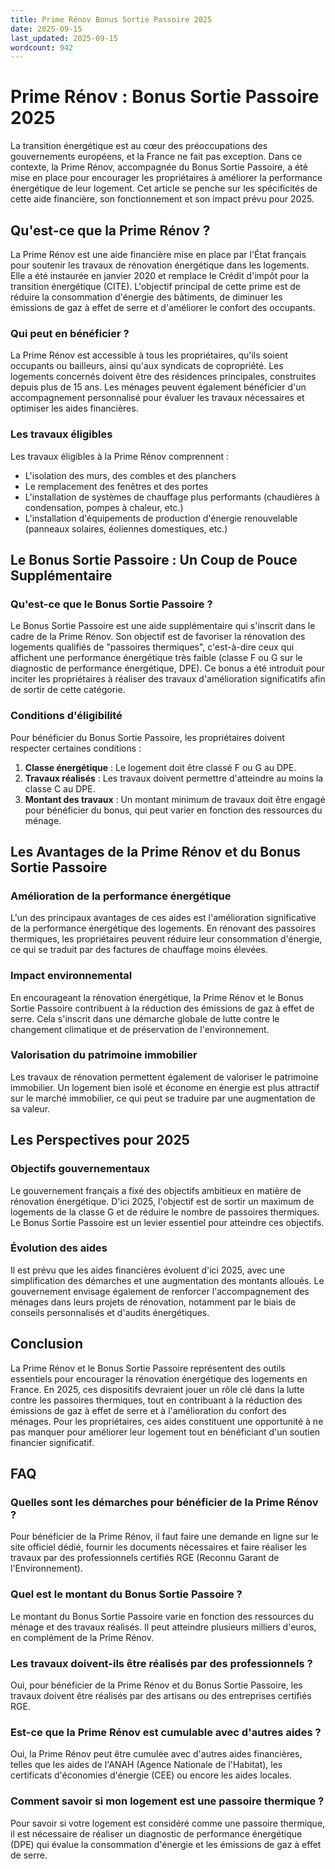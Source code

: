 ```yaml
---
title: Prime Rénov Bonus Sortie Passoire 2025
date: 2025-09-15
last_updated: 2025-09-15
wordcount: 942
---
```


# Prime Rénov : Bonus Sortie Passoire 2025

La transition énergétique est au cœur des préoccupations des gouvernements européens, et la France ne fait pas exception. Dans ce contexte, la Prime Rénov, accompagnée du Bonus Sortie Passoire, a été mise en place pour encourager les propriétaires à améliorer la performance énergétique de leur logement. Cet article se penche sur les spécificités de cette aide financière, son fonctionnement et son impact prévu pour 2025.

## Qu'est-ce que la Prime Rénov ?

La Prime Rénov est une aide financière mise en place par l'État français pour soutenir les travaux de rénovation énergétique dans les logements. Elle a été instaurée en janvier 2020 et remplace le Crédit d'impôt pour la transition énergétique (CITE). L'objectif principal de cette prime est de réduire la consommation d'énergie des bâtiments, de diminuer les émissions de gaz à effet de serre et d'améliorer le confort des occupants.

### Qui peut en bénéficier ?

La Prime Rénov est accessible à tous les propriétaires, qu'ils soient occupants ou bailleurs, ainsi qu'aux syndicats de copropriété. Les logements concernés doivent être des résidences principales, construites depuis plus de 15 ans. Les ménages peuvent également bénéficier d'un accompagnement personnalisé pour évaluer les travaux nécessaires et optimiser les aides financières.

### Les travaux éligibles

Les travaux éligibles à la Prime Rénov comprennent :

- L'isolation des murs, des combles et des planchers
- Le remplacement des fenêtres et des portes
- L'installation de systèmes de chauffage plus performants (chaudières à condensation, pompes à chaleur, etc.)
- L'installation d'équipements de production d'énergie renouvelable (panneaux solaires, éoliennes domestiques, etc.)

## Le Bonus Sortie Passoire : Un Coup de Pouce Supplémentaire

### Qu'est-ce que le Bonus Sortie Passoire ?

Le Bonus Sortie Passoire est une aide supplémentaire qui s'inscrit dans le cadre de la Prime Rénov. Son objectif est de favoriser la rénovation des logements qualifiés de "passoires thermiques", c'est-à-dire ceux qui affichent une performance énergétique très faible (classe F ou G sur le diagnostic de performance énergétique, DPE). Ce bonus a été introduit pour inciter les propriétaires à réaliser des travaux d'amélioration significatifs afin de sortir de cette catégorie.

### Conditions d'éligibilité

Pour bénéficier du Bonus Sortie Passoire, les propriétaires doivent respecter certaines conditions :

1. **Classe énergétique** : Le logement doit être classé F ou G au DPE.
2. **Travaux réalisés** : Les travaux doivent permettre d'atteindre au moins la classe C au DPE.
3. **Montant des travaux** : Un montant minimum de travaux doit être engagé pour bénéficier du bonus, qui peut varier en fonction des ressources du ménage.

## Les Avantages de la Prime Rénov et du Bonus Sortie Passoire

### Amélioration de la performance énergétique

L'un des principaux avantages de ces aides est l'amélioration significative de la performance énergétique des logements. En rénovant des passoires thermiques, les propriétaires peuvent réduire leur consommation d'énergie, ce qui se traduit par des factures de chauffage moins élevées.

### Impact environnemental

En encourageant la rénovation énergétique, la Prime Rénov et le Bonus Sortie Passoire contribuent à la réduction des émissions de gaz à effet de serre. Cela s'inscrit dans une démarche globale de lutte contre le changement climatique et de préservation de l'environnement.

### Valorisation du patrimoine immobilier

Les travaux de rénovation permettent également de valoriser le patrimoine immobilier. Un logement bien isolé et économe en énergie est plus attractif sur le marché immobilier, ce qui peut se traduire par une augmentation de sa valeur.

## Les Perspectives pour 2025

### Objectifs gouvernementaux

Le gouvernement français a fixé des objectifs ambitieux en matière de rénovation énergétique. D'ici 2025, l'objectif est de sortir un maximum de logements de la classe G et de réduire le nombre de passoires thermiques. Le Bonus Sortie Passoire est un levier essentiel pour atteindre ces objectifs.

### Évolution des aides

Il est prévu que les aides financières évoluent d'ici 2025, avec une simplification des démarches et une augmentation des montants alloués. Le gouvernement envisage également de renforcer l'accompagnement des ménages dans leurs projets de rénovation, notamment par le biais de conseils personnalisés et d'audits énergétiques.

## Conclusion

La Prime Rénov et le Bonus Sortie Passoire représentent des outils essentiels pour encourager la rénovation énergétique des logements en France. En 2025, ces dispositifs devraient jouer un rôle clé dans la lutte contre les passoires thermiques, tout en contribuant à la réduction des émissions de gaz à effet de serre et à l'amélioration du confort des ménages. Pour les propriétaires, ces aides constituent une opportunité à ne pas manquer pour améliorer leur logement tout en bénéficiant d'un soutien financier significatif.

## FAQ

### Quelles sont les démarches pour bénéficier de la Prime Rénov ?

Pour bénéficier de la Prime Rénov, il faut faire une demande en ligne sur le site officiel dédié, fournir les documents nécessaires et faire réaliser les travaux par des professionnels certifiés RGE (Reconnu Garant de l'Environnement).

### Quel est le montant du Bonus Sortie Passoire ?

Le montant du Bonus Sortie Passoire varie en fonction des ressources du ménage et des travaux réalisés. Il peut atteindre plusieurs milliers d'euros, en complément de la Prime Rénov.

### Les travaux doivent-ils être réalisés par des professionnels ?

Oui, pour bénéficier de la Prime Rénov et du Bonus Sortie Passoire, les travaux doivent être réalisés par des artisans ou des entreprises certifiés RGE.

### Est-ce que la Prime Rénov est cumulable avec d'autres aides ?

Oui, la Prime Rénov peut être cumulée avec d'autres aides financières, telles que les aides de l'ANAH (Agence Nationale de l'Habitat), les certificats d'économies d'énergie (CEE) ou encore les aides locales.

### Comment savoir si mon logement est une passoire thermique ?

Pour savoir si votre logement est considéré comme une passoire thermique, il est nécessaire de réaliser un diagnostic de performance énergétique (DPE) qui évalue la consommation d'énergie et les émissions de gaz à effet de serre.